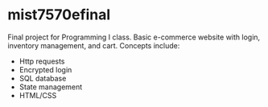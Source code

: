 # mist7570efinal
Final project for Programming I class. 
Basic e-commerce website with login, inventory management, and cart.
Concepts include:
* Http requests
* Encrypted login
* SQL database
* State management
* HTML/CSS

